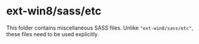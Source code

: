 # ext-win8/sass/etc

This folder contains miscellaneous SASS files. Unlike `"ext-win8/sass/etc"`, these files
need to be used explicitly.
